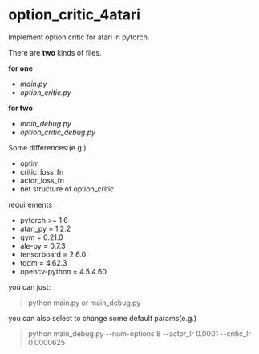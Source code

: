 # option_critic_4atari

Implement option critic for atari in pytorch.

There are **two** kinds of files.

**for one** 
* _main.py_
* _option_critic.py_

**for two**
* _main_debug.py_
* _option_critic_debug.py_

Some differences:(e.g.)
* optim
* critic_loss_fn
* actor_loss_fn
* net structure of option_critic

requirements
* pytorch >= 1.6
* atari_py = 1.2.2
* gym = 0.21.0
* ale-py = 0.7.3
* tensorboard = 2.6.0
* tqdm = 4.62.3
* opencv-python = 4.5.4.60

you can just:
> python main.py or main_debug.py

you can also select to change some default params(e.g.)
> python main_debug.py --num-options 8 --actor_lr 0.0001 --critic_lr 0.0000625
